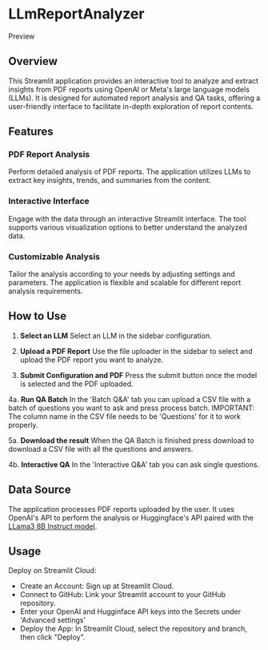 # LLmReportAnalyzer
Preview

## Overview
This Streamlit application provides an interactive tool to analyze and extract insights from PDF reports using OpenAI or Meta's large language models (LLMs). It is designed for automated report analysis and QA tasks, offering a user-friendly interface to facilitate in-depth exploration of report contents.

## Features

### PDF Report Analysis
Perform detailed analysis of PDF reports. The application utilizes LLMs to extract key insights, trends, and summaries from the content.

### Interactive Interface
Engage with the data through an interactive Streamlit interface. The tool supports various visualization options to better understand the analyzed data.

### Customizable Analysis
Tailor the analysis according to your needs by adjusting settings and parameters. The application is flexible and scalable for different report analysis requirements.

## How to Use

1. **Select an LLM**
 Select an LLM in the sidebar configuration.

2. **Upload a PDF Report**
Use the file uploader in the sidebar to select and upload the PDF report you want to analyze.
  
3. **Submit Configuration and PDF**
Press the submit button once the model is selected and the PDF uploaded.

4a. **Run QA Batch**
In the 'Batch Q&A' tab you can upload a CSV file with a batch of questions you want to ask and press process batch.
IMPORTANT: The column name in the CSV file needs to be 'Questions' for it to work properly.

5a. **Download the result**
When the QA Batch is finished press download to download a CSV file with all the questions and answers.
     
4b. **Interactive QA**
In the 'Interactive Q&A' tab you can ask single questions.

## Data Source
The application processes PDF reports uploaded by the user. It uses OpenAI's API to perform the analysis or Huggingface's API paired with the [LLama3 8B Instruct model](https://huggingface.co/meta-llama/Meta-Llama-3-8B-Instruct).


## Usage

Deploy on Streamlit Cloud:
- Create an Account: Sign up at Streamlit Cloud.
- Connect to GitHub: Link your Streamlit account to your GitHub repository.
- Enter your OpenAI and Hugginface API keys into the Secrets under 'Advanced settings'
- Deploy the App: In Streamlit Cloud, select the repository and branch, then click "Deploy".


